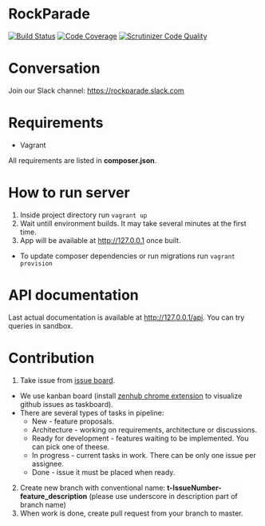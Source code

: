 RockParade
==========

[![Build Status](https://scrutinizer-ci.com/g/Vehsamrak/RockParade/badges/build.png?b=master)](https://scrutinizer-ci.com/g/Vehsamrak/RockParade/build-status/master)
[![Code Coverage](https://scrutinizer-ci.com/g/Vehsamrak/RockParade/badges/coverage.png?b=master)](https://scrutinizer-ci.com/g/Vehsamrak/RockParade/?branch=master)
[![Scrutinizer Code Quality](https://scrutinizer-ci.com/g/Vehsamrak/RockParade/badges/quality-score.png?b=master)](https://scrutinizer-ci.com/g/Vehsamrak/RockParade/?branch=master)

Conversation
============
Join our Slack channel: https://rockparade.slack.com

Requirements
============
* Vagrant

All requirements are listed in **composer.json**.

How to run server
=================
1. Inside project directory run `vagrant up`
2. Wait untill environment builds. It may take several minutes at the first time.
3. App will be available at http://127.0.0.1 once built.

* To update composer dependencies or run migrations run `vagrant provision`

API documentation
=================
Last actual documentation is available at http://127.0.0.1/api. You can try queries in sandbox.

Contribution
============
1. Take issue from [issue board](https://github.com/Vehsamrak/RockParade/issues).
* We use kanban board (install [zenhub chrome extension](https://www.zenhub.com) to visualize github issues as taskboard).
* There are several types of tasks in pipeline:
  * New - feature proposals.
  * Architecture - working on requirements, architecture or discussions.
  * Ready for development - features waiting to be implemented. You can pick one of theese.
  * In progress - current tasks in work. There can be only one issue per assignee.
  * Done - issue it must be placed when ready.

2. Create new branch with conventional name: **t-IssueNumber-feature_description** 
(please use underscore in description part of branch name)
3. When work is done, create pull request from your branch to master.
